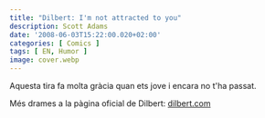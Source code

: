 ```yaml
---
title: "Dilbert: I'm not attracted to you"
description: Scott Adams
date: '2008-06-03T15:22:00.020+02:00'
categories: [ Comics ]
tags: [ EN, Humor ]
image: cover.webp
---
```


Aquesta tira fa molta gràcia quan ets jove i encara no t'ha passat.

Més drames a la pàgina oficial de Dilbert: <a href="https://dilbert.com/">dilbert.com</a>
